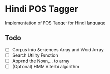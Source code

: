 # Hindi POS Tagger
Implementation of POS Tagger for Hindi language

## Todo

- [ ] Corpus into Sentences Array and Word Array
- [ ] Search Utility Function
- [ ] Append the Noun,... to array
- [ ] (Optional) HMM Viterbi algorithm
